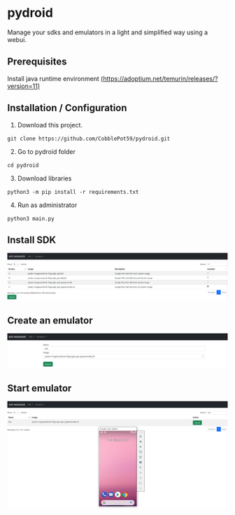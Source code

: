 # pydroid
Manage your sdks and emulators in a light and simplified way using a webui.

## Prerequisites
Install java runtime environment [(https://adoptium.net/temurin/releases/?version=11)](https://adoptium.net/temurin/releases/?version=11)

## Installation / Configuration
1) Download this project.
```
git clone https://github.com/CobblePot59/pydroid.git
```
2) Go to pydroid folder
```
cd pydroid
```
3) Download libraries
```
python3 -m pip install -r requirements.txt
```
4) Run as administrator
```
python3 main.py
```

## Install SDK
![alt text](https://raw.githubusercontent.com/CobblePot59/pydroid/main/pictures/installSDK.PNG)

## Create an emulator
![alt text](https://raw.githubusercontent.com/CobblePot59/pydroid/main/pictures/createEmulator.PNG)

## Start emulator
![alt text](https://raw.githubusercontent.com/CobblePot59/pydroid/main/pictures/startEmulator.PNG)
